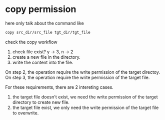 # copy permission

here only talk about the command like
```bash
copy src_dir/src_file tgt_dir/tgt_file
```

check the copy workflow

1. check file exist? y -> 3, n -> 2
2. create a new file in the directory.
3. write the content into the file.

On step 2, the operation require the write permission of the target directoy.
On step 3, the operation require the write permission of the target file.

For these requirements, there are 2 intereting cases.

1. the target file doesn't exist, we need the write permission of the target directory to create new file.
2. the target file exist, we only need the write permission of the target file to overwrite.
